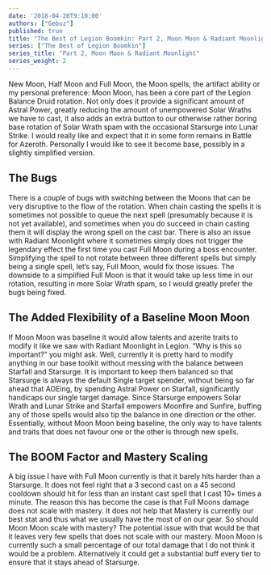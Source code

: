 ```yaml
---
date: '2018-04-20T9:10:00'
authors: ["Gebuz"]
published: true
title: "The Best of Legion Boomkin: Part 2, Moon Moon & Radiant Moonlight"
series: ["The Best of Legion Boomkin"]
series_title: "Part 2, Moon Moon & Radiant Moonlight"
series_weight: 2
---
```

New Moon, Half Moon and Full Moon, the Moon spells, the artifact ability or my personal preference: Moon Moon, has been a core part of the Legion Balance Druid rotation. Not only does it provide a significant amount of Astral Power, greatly reducing the amount of unempowered Solar Wraths we have to cast, it also adds an extra button to our otherwise rather boring base rotation of Solar Wrath spam with the occasional Starsurge into Lunar Strike. I would really like and expect that it in some form remains in Battle for Azeroth. Personally I would like to see it become base, possibly in a slightly simplified version.

## The Bugs
There is a couple of bugs with switching between the Moons that can be very disruptive to the flow of the rotation. When chain casting the spells it is sometimes not possible to queue the next spell (presumably because it is not yet available), and sometimes when you do succeed in chain casting them it will display the wrong spell on the cast bar. There is also an issue with Radiant Moonlight where it sometimes simply does not trigger the legendary effect the first time you cast Full Moon during a boss encounter. Simplifying the spell to not rotate between three different spells but simply being a single spell, let’s say, Full Moon, would fix those issues. The downside to a simplified Full Moon is that it would take up less time in our rotation, resulting in more Solar Wrath spam, so I would greatly prefer the bugs being fixed.

## The Added Flexibility of a Baseline Moon Moon
If Moon Moon was baseline it would allow talents and azerite traits to modify it like we saw with Radiant Moonlight in Legion. “Why is this so important?” you might ask. Well, currently it is pretty hard to modify anything in our base toolkit without messing with the balance between Starfall and Starsurge. It is important to keep them balanced so that Starsurge is always the default Single target spender, without being so far ahead that AOEing, by spending Astral Power on Starfall, significantly handicaps our single target damage. Since Starsurge empowers Solar Wrath and Lunar Strike and Starfall empowers Moonfire and Sunfire, buffing any of those spells would also tip the balance in one direction or the other. Essentially, without Moon Moon being baseline, the only way to have talents and traits that does not favour one or the other is through new spells.

## The BOOM Factor and Mastery Scaling
A big issue I have with Full Moon currently is that it barely hits harder than a Starsurge. It does not feel right that a 3 second cast on a 45 second cooldown should hit for less than an instant cast spell that I cast 10+ times a minute. The reason this has become the case is that Full Moons damage does not scale with mastery. It does not help that Mastery is currently our best stat and thus what we usually have the most of on our gear. So should Moon Moon scale with mastery? The potential issue with that would be that it leaves very few spells that does not scale with our mastery. Moon Moon is currently such a small percentage of our total damage that I do not think it would be a problem. Alternatively it could get a substantial buff every tier to ensure that it stays ahead of Starsurge.
